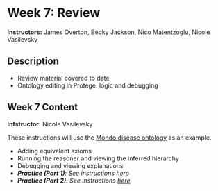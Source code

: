 # Week 7: Review

**Instructors:** James Overton, Becky Jackson, Nico Matentzoglu, Nicole Vasilevsky

## Description
- Review material covered to date
- Ontology editing in Protege: logic and debugging

## Week 7 Content
**Intstructor:** Nicole Vasilevsky

These instructions will use the [Mondo disease ontology](https://github.com/monarch-initiative/mondo) as an example.
- Adding equivalent axioms 
- Running the reasoner and viewing the inferred hierarchy
- Debugging and viewing explanations
- _**Practice (Part 1)**: See instructions [here](https://github.com/jamesaoverton/obook/blob/master/07-Review/add-logical-axiom.md)_
- _**Practice (Part 2)**: See instructions [here](https://github.com/jamesaoverton/obook/blob/master/07-Review/add-logical-axiom_part2.md)_
